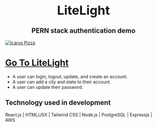   <h1 style="text-align:center; font-weight:bold; font-size: 40px">
    LiteLight
  </h1>

  <h2 style="text-align:center; font-weight:4px">
    PERN stack authentication demo
  </h2>

[![Icarus Pizza](https://i.imgur.com/DVqmPuQ.jpg)](https://litelight.vercel.app/)
# [**Go To LiteLight**](https://litelight.vercel.app/)

- A user can login, logout, update, and create an account.
- A user can add a city and state to their account.
- A user can update their password.

## Technology used in development

React.js | HTML/JSX | Tailwind CSS | Node.js | PostgreSQL | Expressjs | AWS


